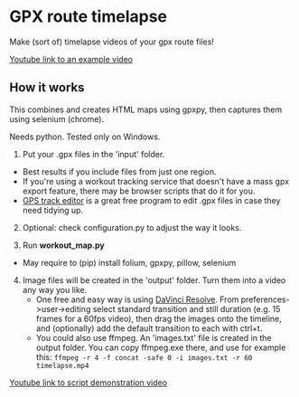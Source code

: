 # GPX route timelapse
Make (sort of) timelapse videos of your gpx route files! 

[Youtube link to an example video](https://www.youtube.com/watch?v=uFagBApJx_A)

## How it works

This combines and creates HTML maps using gpxpy, then captures them using selenium (chrome).

Needs python. Tested only on Windows.


1. Put your .gpx files in the 'input' folder. 
  - Best results if you include files from just one region.
  - If you're using a workout tracking service that doesn't have a mass gpx export feature, there may be browser scripts that do it for you.
  - [GPS track editor](http://www.gpstrackeditor.com/) is a great free program to edit .gpx files in case they need tidying up.


2. Optional: check configuration.py to adjust the way it looks.


3. Run **workout_map.py**
  - May require to (pip) install folium, gpxpy, pillow, selenium


4. Image files will be created in the 'output' folder. Turn them into a video any way you like.
   - One free and easy way is using [DaVinci Resolve](https://www.blackmagicdesign.com/products/davinciresolve). From preferences->user->editing select standard transition and still duration (e.g. 15 frames for a 60fps video), then drag the images onto the timeline, and (optionally) add the default transition to each with ctrl+t.
   - You could also use ffmpeg. An 'images.txt' file is created in the output folder. You can copy ffmpeg.exe there, and use for example this:
     `ffmpeg -r 4 -f concat -safe 0 -i images.txt -r 60 timelapse.mp4`   



[Youtube link to script demonstration video](https://www.youtube.com/watch?v=OBF14k_oCPE)

